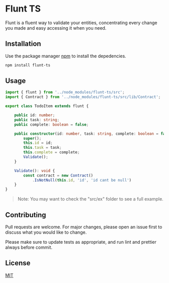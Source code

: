 # Flunt TS

Flunt is a fluent way to validate your entities, concentrating every change you made and easy accessing it when you need.

## Installation

Use the package manager [npm](https://nodejs.org/en/) to install the depedencies.

```bash
npm install flunt-ts
```

## Usage

```typescript
import { flunt } from '../node_modules/flunt-ts/src';
import { Contract } from '../node_modules/flunt-ts/src/lib/Contract';

export class TodoItem extends flunt {

    public id: number;
    public task: string;
    public complete: boolean = false;

    public constructor(id: number, task: string, complete: boolean = false) {
        super();
        this.id = id;
        this.task = task;
        this.complete = complete;
        Validate();
    }

    Validate(): void {
        const contract = new Contract()
            .IsNotNull(this.id, 'id', 'id cant be null')
    }
}
```

> Note: You may want to check the "src/ex" folder to see a full example.

## Contributing
Pull requests are welcome. For major changes, please open an issue first to discuss what you would like to change.

Please make sure to update tests as appropriate, and run lint and prettier always before commit.

## License
[MIT](https://choosealicense.com/licenses/mit/)
